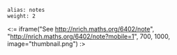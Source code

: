 ````
alias: notes
weight: 2
````

<:= iframe("See http://nrich.maths.org/6402/note", "http://nrich.maths.org/6402/note?mobile=1", 700, 1000, image="thumbnail.png") :>